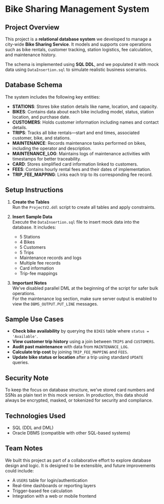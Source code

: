 # Bike Sharing Management System

## Project Overview

This project is a **relational database system** we developed to manage a city-wide **Bike Sharing Service**. It models and supports core operations such as bike rentals, customer tracking, station logistics, fee calculation, and maintenance history.

The schema is implemented using **SQL DDL**, and we populated it with mock data using `DataInsertion.sql` to simulate realistic business scenarios.

## Database Schema

The system includes the following key entities:

- **STATIONS**: Stores bike station details like name, location, and capacity.
- **BIKES**: Contains data about each bike including model, status, station location, and purchase date.
- **CUSTOMERS**: Holds customer information including names and contact details.
- **TRIPS**: Tracks all bike rentals—start and end times, associated customer, bike, and stations.
- **MAINTENANCE**: Records maintenance tasks performed on bikes, including the operator and description.
- **MAINTENANCE_LOG**: Maintains logs of maintenance activities with timestamps for better traceability.
- **CARD**: Stores simplified card information linked to customers.
- **FEES**: Contains hourly rental fees and their dates of implementation.
- **TRIP_FEE_MAPPING**: Links each trip to its corresponding fee record.

## Setup Instructions

1. **Create the Tables**  
   Run the `ProjectV2.ddl` script to create all tables and apply constraints.

2. **Insert Sample Data**  
   Execute the `DataInsertion.sql` file to insert mock data into the database. It includes:
   - 5 Stations
   - 4 Bikes
   - 5 Customers
   - 5 Trips
   - Maintenance records and logs
   - Multiple fee records
   - Card information
   - Trip-fee mappings

3. **Important Notes**  
   We’ve disabled parallel DML at the beginning of the script for safer bulk operations.  
   For the maintenance log section, make sure server output is enabled to view the `DBMS_OUTPUT.PUT_LINE` messages.

## Sample Use Cases

- **Check bike availability** by querying the `BIKES` table where `status = 'Available'`.
- **View customer trip history** using a join between `TRIPS` and `CUSTOMERS`.
- **Audit past maintenance** with data from `MAINTENANCE_LOG`.
- **Calculate trip cost** by joining `TRIP_FEE_MAPPING` and `FEES`.
- **Update bike status or location** after a trip using standard `UPDATE` queries.

## Security Note

To keep the focus on database structure, we’ve stored card numbers and SSNs as plain text in this mock version. In production, this data should always be encrypted, masked, or tokenized for security and compliance.

## Technologies Used

- SQL (DDL and DML)
- Oracle DBMS (compatible with other SQL-based systems)

## Team Notes

We built this project as part of a collaborative effort to explore database design and logic. It is designed to be extensible, and future improvements could include:

- A `USERS` table for login/authentication
- Real-time dashboards or reporting layers
- Trigger-based fee calculation
- Integration with a web or mobile frontend

